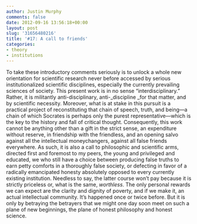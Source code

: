 ```yaml
---
author: Justin Murphy
comments: false
date: 2012-09-16 13:56:18+00:00
layout: post
slug: '31656480216'
title: '#17: A call to friends'
categories:
- theory
- institutions
---
```


To take these introductory comments seriously is to unlock a whole new orientation for scientific research never before accessed by serious institutionalized scientific disciplines, especially the currently prevailing sciences of society. This present work is in no sense “interdisciplinary.” Rather, it is militantly anti-disciplinary, anti-_discipline _for that matter, and by scientific necessity. Moreover, what is at stake in this pursuit is a practical project of reconstituting that chain of speech, truth, and being—a chain of which Socrates is perhaps only the purest representative—which is the key to the history and fall of critical thought. Consequently, this work cannot be anything other than a gift in the strict sense, an expenditure without reserve, in friendship with the friendless, and an opening salvo against all the intellectual moneychangers, against all false friends everywhere. As such, it is also a call to philosophic and scientific arms, directed first and foremost to my peers, the young and privileged and educated, we who still have a choice between producing false truths to earn petty comforts in a thoroughly false society, or defecting in favor of a radically emancipated honesty absolutely opposed to every currently existing institution. Needless to say, the latter course won’t pay because it is strictly priceless or, what is the same, _worthless_. The only personal rewards we can expect are the clarity and dignity of poverty, and if we make it, an actual intellectual community. It’s happened once or twice before. But it is only by betraying the betrayers that we might one day soon meet on such a plane of new beginnings, the plane of honest philosophy and honest science.

<br><br><br><br><br><br>